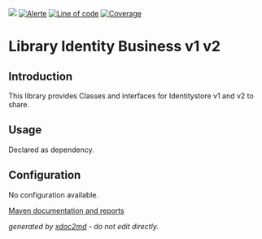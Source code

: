 ![](https://dev.lutece.paris.fr/jenkins/buildStatus/icon?job=gru-library-identitybusinessv1v2-deploy)
[![Alerte](https://dev.lutece.paris.fr/sonar/api/project_badges/measure?project=fr.paris.lutece.plugins%3Alibrary-identitybusiness-v1-v2&metric=alert_status)](https://dev.lutece.paris.fr/sonar/dashboard?id=fr.paris.lutece.plugins%3Alibrary-identitybusiness-v1-v2)
[![Line of code](https://dev.lutece.paris.fr/sonar/api/project_badges/measure?project=fr.paris.lutece.plugins%3Alibrary-identitybusiness-v1-v2&metric=ncloc)](https://dev.lutece.paris.fr/sonar/dashboard?id=fr.paris.lutece.plugins%3Alibrary-identitybusiness-v1-v2)
[![Coverage](https://dev.lutece.paris.fr/sonar/api/project_badges/measure?project=fr.paris.lutece.plugins%3Alibrary-identitybusiness-v1-v2&metric=coverage)](https://dev.lutece.paris.fr/sonar/dashboard?id=fr.paris.lutece.plugins%3Alibrary-identitybusiness-v1-v2)

# Library Identity Business v1 v2

## Introduction

This library provides Classes and interfaces for Identitystore v1 and v2 to share.

## Usage

Declared as dependency.

## Configuration

No configuration available.


[Maven documentation and reports](https://dev.lutece.paris.fr/plugins/library-identitybusiness-v1-v2/)



 *generated by [xdoc2md](https://github.com/lutece-platform/tools-maven-xdoc2md-plugin) - do not edit directly.*